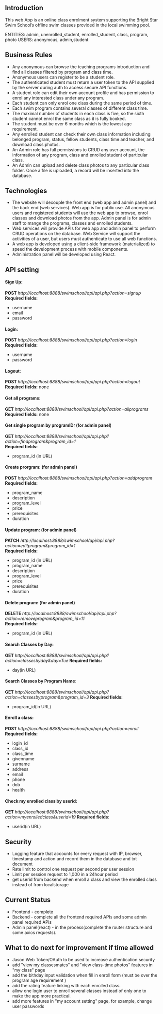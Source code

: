 ## Introduction

This web App is an online class enrolment system supporting the Bright Star Swim School’s offline swim classes provided in the local swimming pool.

ENTITIES: admin, unenrolled_student, enrolled_student, class, program, photo
USERS: anonymous, admin,student

## Business Rules

- Any anonymous can browse the teaching programs introduction and find all classes filtered by program and class time.
- Anonymous users can register to be a student role.
- The authenticated student must return a user token to the API supplied by the server during auth to access secure API functions.
- A student role can edit their own account profile and has permission to enrol any interested class under any program.
- Each student can only enrol one class during the same period of time.
- Each swim program contains several classes of different class time.
- The maximal number of students in each class is five, so the sixth student cannot enrol
  the same class as it is fully booked.
- The student must be over 6 months which is the lowest age requirement.
- Any enrolled student can check their own class information including belonged program, status, fellow students, class time and teacher, and download class photos.
- An Admin role has full permissions to CRUD any user account, the information of any program, class and enrolled student of particular class.
- An Admin can upload and delete class photos to any particular class folder. Once a file is uploaded, a record will be inserted into the database.

## Technologies

- The website will decouple the front end (web app and admin panel) and the back end (web services). Web app is for public use. All anonymous users and registered students will use the web app to browse, enrol classes and download photos from the app. Admin panel is for admin staff to mange the programs, classes and enrolled students.
- Web services will provide APIs for web app and admin panel to perform CRUD operations on the database. Web Service will support the activities of a user, but users must authenticate to use all web functions.
- A web app is developed using a client-side framework (materialized) to speed the development process with mobile components.
- Administration panel will be developed using React.

## API setting

#### Sign Up:

**POST** _http://localhost:8888/swimschool/api/api.php?action=signup_  
**Required fields:**

- username
- email
- password

#### Login:

**POST** _http://localhost:8888/swimschool/api/api.php?action=login_  
**Required fields:**

- username
- password

#### Logout:

**POST** _http://localhost:8888/swimschool/api/api.php?action=logout_  
**Required fields:**
none

#### Get all programs:

**GET** _http://localhost:8888/swimschool/api/api.php?action=allprograms_  
**Required fields:**
none

#### Get single program by programID: (for admin panel)

**GET** _http://localhost:8888/swimschool/api/api.php?action=findprogram&program_id=1_  
**Required fields:**

- program_id (in URL)

#### Create prorgram: (for admin panel)

**POST** _http://localhost:8888/swimschool/api/api.php?action=addprogram_  
**Required fields:**

- program_name
- description
- program_level
- price
- prerequisites
- duration

#### Update program: (for admin panel)

**PATCH** _http://localhost:8888/swimschool/api/api.php?action=editprogram&program_id=1_  
**Required fields:**

- program_id (in URL)
- program_name
- description
- program_level
- price
- prerequisites
- duration

#### Delete program: (for admin panel)

**DELETE** _http://localhost:8888/swimschool/api/api.php?action=removeprogram&program_id=11_  
**Required fields:**

- program_id (in URL)

#### Search Classes by Day:

**GET** _http://localhost:8888/swimschool/api/api.php?action=classesbyday&day=Tue_
**Required fields:**

- day(in URL)

#### Search Classes by Program Name:

**GET** _http://localhost:8888/swimschool/api/api.php?action=classesbyprogram&program_id=3_
**Required fields:**

- program_id(in URL)

#### Enroll a class:

**POST** _http://localhost:8888/swimschool/api/api.php?action=enroll_  
**Required fields:**

- login_id
- class_id
- class_time
- givenname
- surname
- address
- email
- phone
- dob
- health

#### Check my enrolled class by userid:

**GET** _http://localhost:8888/swimschool/api/api.php?action=myenrolledclass&userid=19_
**Required fields:**

- userid(in URL)

## Security

- Logging feature that accounts for every request with IP, browser, timestamp and action and record them in the database and txt document
- Rate limit to control one request per second per user session
- Limit per session request to 1,000 in a 24hour period
- get userid from backend when enroll a class and view the enrolled class instead of from localstorage

## Current Status

- Frontend - complete
- Backend - complete all the frontend required APIs and some admin panel required APIs
- Admin panel(react) - in the process(complete the router structure and some axios requests).

## What to do next for improvement if time allowed

- Jason Web Token/OAuth to be used to increase authentication security
- add "view my classesmates" and "view class-time photos" features in "my class" page
- add the bithday input validation when fill in enroll form (must be over the program age requirement )
- add the rating feature linking with each enrolled class.
- allow one login user to enroll several classes instead of only one to make the app more practical.
- add more features in "my account setting" page, for example, change user passwords
